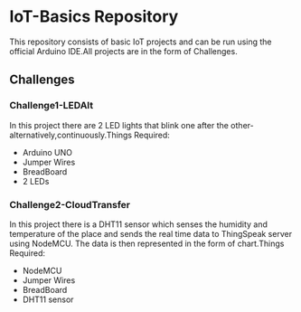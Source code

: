 
# IoT-Basics Repository

This repository consists of basic IoT projects and can be run using the official Arduino IDE.All projects are in the form of Challenges.



## Challenges

 ### Challenge1-LEDAlt
In this project there are 2 LED lights that blink one after the other-alternatively,continuously.Things Required:
  - Arduino UNO
  - Jumper Wires
  - BreadBoard
  - 2 LEDs
### Challenge2-CloudTransfer
In this project there is a DHT11 sensor which senses the humidity and temperature of the place and sends the real time data to ThingSpeak server using NodeMCU. The data is then represented in the form of chart.Things Required:
  - NodeMCU
  - Jumper Wires
  - BreadBoard
  - DHT11 sensor



